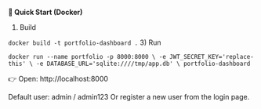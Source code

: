 **🚀 Quick Start (Docker)**
1) Build

`docker build -t portfolio-dashboard .`
3) Run
   
`docker run --name portfolio -p 8000:8000 \
  -e JWT_SECRET_KEY='replace-this' \
  -e DATABASE_URL='sqlite:////tmp/app.db' \
  portfolio-dashboard`

👉 Open: http://localhost:8000

Default user: admin / admin123 Or register a new user from the login page.

